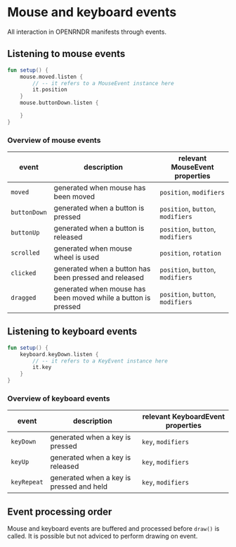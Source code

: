 # Mouse and keyboard events

All interaction in OPENRNDR manifests through events.

## Listening to mouse events

```kotlin
fun setup() {
    mouse.moved.listen {
        // -- it refers to a MouseEvent instance here
        it.position
    }
    mouse.buttonDown.listen {

    }
}
```

### Overview of mouse events

event        | description                                                   | relevant MouseEvent properties
-------------|---------------------------------------------------------------|---------------------------------
`moved`      | generated when mouse has been moved                           | `position`, `modifiers`
`buttonDown` | generated when a button is pressed                            | `position`, `button`, `modifiers`
`buttonUp`   | generated when a button is released                           | `position`, `button`, `modifiers`
`scrolled`   | generated when mouse wheel is used                            | `position`, `rotation`
`clicked`    | generated when a button has been pressed and released         | `position`, `button`, `modifiers`
`dragged`    | generated when mouse has been moved while a button is pressed | `position`, `button`, `modifiers`


## Listening to keyboard events

```kotlin
fun setup() {
    keyboard.keyDown.listen {
        // -- it refers to a KeyEvent instance here
        it.key
    }
}
```

### Overview of keyboard events

event       | description                              | relevant KeyboardEvent properties
------------|------------------------------------------|---------------------------------
`keyDown`   | generated when a key is pressed          | `key`, `modifiers`
`keyUp`     | generated when a key is released         | `key`, `modifiers`
`keyRepeat` | generated when a key is pressed and held | `key`, `modifiers`


## Event processing order

Mouse and keyboard events are buffered and processed before `draw()` is called. It is possible but not adviced to perform drawing on event.
